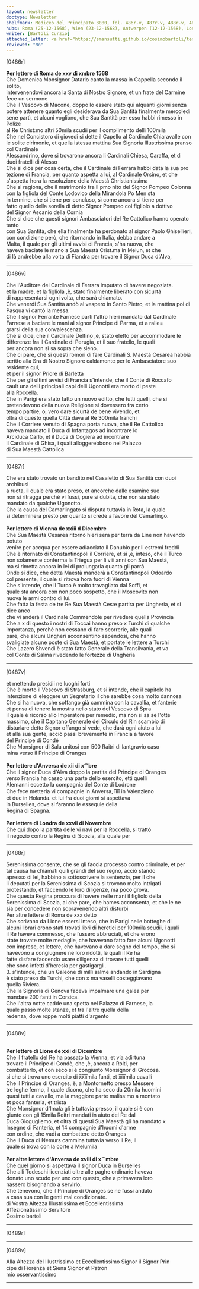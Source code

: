 ```yaml
---
layout: newsletter
doctype: Newsletter
shelfmark: Mediceo del Principato 3080, fol. 486r-v, 487r-v, 488r-v, 489r-v
hubs: Roma (25-12-1568), Wien (23-12-1568), Antwerpen (12-12-1568), London (27-11-1568), Lyon (22-12-1568), Antwerpen (18-12-1568)
writer: [Bartoli Curzio]
attached_letter: <a href="https://smansutti.github.io/cosimobartoli/texts/2979_054/">2979_054</a>
reviewed: "No"
---
```


[0486r]  
  
  
<strong>Per lettere di Roma de xxv di xmbre 1568</strong>  
Che Domenica Monsignor Datario canto la massa in Cappella secondo il solito,  
intervenendovi ancora la Santa di Nostro Signore, et un frate del Carmine fece un sermone  
Che il Vescovo di Macone, doppo lo essere stato qui alquanti giorni senza  
potere attenere quanto egli desiderava da Sua Santità finalmente mercoledi  
sene partì, et alcuni vogliono, che Sua Santità per esso habbi rimesso in Polize  
al Re Christ:mo altri 50mila scudii per il complimento delli 100mila  
Che nel Concistoro di giovedi si dette il Capello al Cardinale Chiaravalle con  
le solite cirimonie, et quella istessa mattina Sua Signoria Illustrissima pranso col Cardinale  
Alessandrino, dove si trovarono ancora li Cardinali Chiesa, Caraffa, et di  
duoi fratelli di Alesso  
Che si dice per cosa certa, che il Cardinale di Ferrara habbi data la sua pro  
tezione di Francia, per quanto aspetta a lui, al Cardinale Orsino, et che  
s'aspetta hora la resoluzione della Maestà Christianissima  
Che si ragiona, che il matrimonio fra il pmo nito del Signor Pompeo Colonna  
con la figliola del Conte Lodovico della Mirandola Po Men sta  
in termine, che si tiene per concluso, sì come ancora si tiene per  
fatto quello della sorella di detto Signor Pompeo col figliolo a dottivo  
del Signor Ascanio della Cornia  
Che si dice che questi signori Ambasciatori del Re Cattolico hanno operato tanto  
con Sua Santità, che ella finalmente ha perdonato al signor Paolo Ghisellieri,  
con condizione però, che ritornando in Italia, debba andare a  
Malta, il quale per gli ultimi avvisi di Francia, s'ha nuova, che  
haveva baciate le mano a Sua Maestà Crist.ma in Melun, et che  
di là andrebbe alla volta di Fiandra per trovare il Signor Duca d'Alva,  
  
---  

[0486v]  
  
  
Che l'Auditore del Cardinale di Ferrara imputato di havere negoziata.  
et la madre, et la figliola ,è, stato finalmente liberato con sicurtà  
di rappresentarsi ogni volta, che sarà chiamato.  
Che venerdi Sua Santità andò al vespero in Santo Pietro, et la mattina poi di  
Pasqua vi cantò la messa.  
Che il signor Ferrante Farnese partì l'altro hieri mandato dal Cardinale  
Farnese a baciare le mani al signor Principe di Parma, et a ralle=  
grarsi della sua convalescenza.  
Che si dice, che il Cardinale Delfino ,è, stato eletto per accommodare le  
differenze fra il Cardinale di Perugia, et il suo fratello, le quali  
per ancora non si sa sopra che sieno.  
Che ci pare, che si questi romori di fare Cardinali S. Maestà Cesarea habbia  
scritto alla Sra di Nostro Signore caldamente per lo Ambasciatore suo residente qui,  
et per il signor Priore di Barletta  
Che per gli ultimi avvisi di Francia s'intende, che il Conte di Roccafo  
cault una delli principali capi delli Ugonotti era morto di peste  
alla Roccella.  
Che in Parigi era stato fatto un nuovo editto, che tutti quelli, che si  
pretendevono della nuova Religione si dovessero fra certo  
tempo partire, o, vero dare sicurtà de bene vivendo, et  
oltra di questo quella Città dava al Re 300mila franchi  
Che il Corriere venuto di Spagna porta nuova, che il Re Cattolico  
haveva mandato il Duca di Infantagos ad incontrare lo  
Arciduca Carlo, et il Duca di Cogiera ad incontrare  
il Cardinale di Ghisa, i quali alloggerebbono nel Palazzo  
di Sua Maestà Cattolica  
  
---  

[0487r]  
  
  
Che era stato trovato un bandito nel Casaletto di Sua Santità con duoi archibusi  
a ruota, il quale era stato preso, et ancorche dalle esamine sue  
non si ritragga perché vi fussi, pure si dubita, che non sia stato  
mandato da qualche Ugonotto.  
Che la causa del Camarlingato si disputa tuttavia in Rota, la quale  
si determinera presto per quanto si crede a favore del Camarlingo.  
<br/><strong>Per lettere di Vienna de xxiii d Dicembre</strong>  
Che Sua Maestà Cesarea ritornò hieri sera per terra da Line non havendo potuto  
venire per accqua per essere adiacciato il Danubio per li estremi freddi  
Che è ritornato di Constantinopoli il Corriere, et si ,è, inteso, che il Turco  
non solamente conferma la Triegua per li viii anni con Sua Maestà,  
ma si rimetta ancora in lei di prolungarla quanto gli parrà  
Onde si dice, che detta Maestà manderà a Constantinopoli Odoardo  
col presente, il quale si ritrova hora fuori di Vienna  
Che s'intende, che il Turco è molto travagliato dal Soffi, et  
quale sta ancora con non poco sospetto, che il Moscovito non  
nuova le armi contro di lui.  
Che fatta la festa de tre Re Sua Maestà Ces:e partira per Ungheria, et si dice anco  
che vi anderà il Cardinale Commendole per rivedere quella Provincia  
Che a x di questo i nostri di Toccai hanno preso x Turchi di qualche  
importanza, perché non cessano di fare scorrerie, alle quali  
pare, che alcuni Ungheri acconsentino sapendosi, che hanno  
svaligiate alcune poste di Sua Maestà, et portate le lettere a Turchi  
Che Lazero Shvendi è stato fatto Generale della Transilvania, et va  
col Conte di Salma rivedendo le fortezze di Ungheria  
  
---  

[0487v]  
  
  
et mettendo presidii ne luoghi forti  
Che è morto il Vescovo di Strasburg, et si intende, che il capitolo ha  
intenzione di eleggere un Segretario il che sarebbe cosa molto dannosa  
Che si ha nuova, che soffango già cammina con la cavallia, et fanterie  
et pensa di tenere la mostra nello stato del Vescovo di Spra  
il quale è ricorso allo Imperatore per remedio, ma non si sa se l'otte  
massimo, che il Capitano Generale del Circulo del Rin scambio di  
disturlare detto Signor offango si vede, che darà ogni aiuto a lui  
et alla sua gente, acciò passi brevemente in Francia a favore  
del Principe di Condé  
Che Monsignor di Sala unitosi con 500 Raitri di lantgravio caso  
mina verso il Principe di Oranges  
<br/><strong>Per lettere d'Anversa de xii di x⁀bre</strong>  
Che il signor Duca d'Alva doppo la partita del Principe di Oranges  
verso Francia ha casso una parte dello esercito, etti quelli  
Alemanni eccetto la compagnia del Conte di Lodrone  
Che fece metteria vi compagnie in Anversa, i̅i̅i̅i̅ in Valenzieno  
et due in Holanda. et lui fra duoi giorni si aspettava  
in Burselles, dove si faranno le essequie della  
Regina di Spagna.  
<br/><strong>Per lettere di Londra de xxvii di Novembre</strong>  
Che qui dopo la partita delle vi navi per la Roccella, si trattò  
il negozio contro la Regina di Scozia, alla quale per  
  
---  

[0488r]  
  
  
Serenissima consente, che se gli faccia processo contro criminale, et per  
tal causa ha chiamati quili grandi del suo regno, acciò stando  
apresso di lei, habbino a sottoscrivere la sentenzia, per il che  
li deputati per la Serenissima di Scozia si trovono molto intrigati  
protestando, et faccendo le loro diligenze, ma poco grova.  
Che questa Regina proccura di havere nelle mani il figliolo della  
Serenissima di Scozia, al che pare, che hames acconsenta, et che le ne  
sia per concedere non sopravenendo altri disturbi  
Per altre lettere di Roma de xxx detto  
Che scrivano da Lione essersi inteso, che in Parigi nelle botteghe di  
alcuni librari erono stati trovati libri di heretici per 100mila scudii, i quali  
il Re haveva commesso, che fussero abbruciati, et che erono  
state trovate molte medaglie, che havevano fatto fare alcuni Ugonotti  
con imprese, et lettere, che havevano a dare segno del tempo, che si  
havevono a congiugnere ne loro ridotti, le quali il Re ha  
fatte disfare faccendo usare diligenza di trovare tutti quelli  
che sono infetti d'heresia per gastigargli.  
3. s'intende, che un Galeone di milli salme andando in Sardigna  
è stato preso da Turchi, che con x ma vaselli costeggiavano  
quella Riviera.  
Che la Signoria di Genova faceva impalmare una galea per  
mandare 200 fanti in Corsica.  
Che l'altra notte cadde una spetta nel Palazzo di Farnese, la  
quale passò molte stanze, et tra l'altre quella della  
redenza, dove roppe molti piatti d'argento  
  
---  

[0488v]  
  
  
<br/><strong>Per lettere di Lione de xxii di Dicembre</strong>  
Che il fratello del Re ha passato la Vienna, et via adirtuna  
trovare il Principe di Condè, che ,è, ancora a Roiti, per  
combatterlo, et con seco si è congiunto Monsignor di Grocosa.  
si che si trova uno esercito di x̅x̅i̅i̅mila fanti, et x̅i̅i̅i̅mila cavalli  
Che il Principe di Oranges, è, a Montornetto presso Messere  
tre leghe fermo, il quale dicono, che ha seco da 20mila huomini  
quasi tutti a cavallo, ma la maggiore parte maliss:mo a montato  
et poca fanteria, et trista  
Che Monsignor d'Imala gli è tuttavia presso, il quale si è con  
giunto con gli 15mila Reitri mandati in aiuto del Re dal  
Duca Giogugliemo, et oltra di questi Sua Maestà gli ha mandato x  
Insegne di Fanteria, et 14 compagnie d'huomi d'arme  
con ordine, che vadi a combattere detto Oranges  
Che il Duca di Nemurs cammina tuttavia verso il Re, il  
quale si trova con la corte a Melumila  
<br/><strong>Per altre lettere d'Anversa de xviii di x⁀mbre</strong>  
Che quel giorno si aspettava il signor Duca in Burselles  
Che alli Todeschi licenziati oltre alle paghe ordinarie haveva  
donato uno scudo per uno con questo, che a primavera loro  
nassero bisognando a servirlo.  
Che tenevono, che il Principe di Oranges se ne fussi andato  
a casa sua con le genti mal condizionate.  
di Vostra Altezza Illustrissima et Eccellentissima  
Affezionatissimo Servitore  
Cosimo bartoli  
  
---  

[0489r]  
  
  
  
---  

[0489v]  
  
  
Alla Altezza del Illustrissimo et Eccellentissimo Signor il Signor Prin  
cipe di Fiorenza et Siena Signor et Patron  
mio osservantissimo  
  
---  

